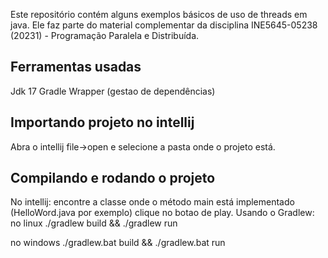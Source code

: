Este repositório contém alguns exemplos básicos de uso de threads em java.
Ele faz parte do material complementar da disciplina INE5645-05238 (20231) - Programação Paralela e Distribuída.

## Ferramentas usadas
Jdk 17
Gradle Wrapper (gestao de dependências)

## Importando projeto no intellij
Abra o intellij file->open e selecione a pasta onde o projeto está.

## Compilando e rodando o projeto
No intellij: encontre a classe onde o método main está implementado (HelloWord.java por exemplo) clique no botao de play.
Usando o Gradlew:
no linux
    ./gradlew build && ./gradlew run

no windows
    ./gradlew.bat build && ./gradlew.bat run